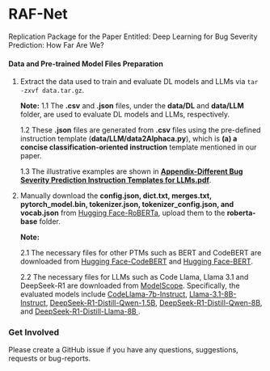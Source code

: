 # RAF-Net
Replication Package for the Paper Entitled: Deep Learning for Bug Severity Prediction: How Far Are We?


#### Data and Pre-trained Model Files Preparation
1. Extract the data used to train and evaluate DL models and LLMs via ```tar -zxvf data.tar.gz```.

    **Note:**
    1.1 The **.csv** and **.json** files, under the **data/DL** and **data/LLM** folder, are used to evaluate DL models and LLMs, respectively.
    
    1.2 These **.json** files are generated from **.csv** files using the pre-defined instruction template (**data/LLM/data2Alphaca.py**), which is **(a) a concise classification-oriented instruction** template mentioned in our paper.
    
    1.3 The illustrative examples are shown in **[Appendix-Different Bug Severity Prediction Instruction Templates for LLMs.pdf](https://github.com/Hugo-Liang/RAF-Net/blob/main/Appendix-Different%20Bug%20Severity%20Prediction%20Instruction%20Templates%20for%20LLMs.pdf)**.

2. Manually download the **config.json, dict.txt, merges.txt, pytorch_model.bin, tokenizer.json, tokenizer_config.json, and vocab.json** from [Hugging Face-RoBERTa](https://huggingface.co/FacebookAI/roberta-base/tree/main), upload them to the **roberta-base** folder.

    **Note:**
    
    2.1 The necessary files for other PTMs such as BERT and CodeBERT are downloaded from [Hugging Face-CodeBERT](https://huggingface.co/microsoft/codebert-base/tree/main) and [Hugging Face-BERT](https://huggingface.co/google-bert/bert-base-uncased/tree/main).
    
    2.2 The necessary files for LLMs such as Code Llama, Llama 3.1 and DeepSeek-R1 are downloaded from [ModelScope](https://www.modelscope.cn/home). Specifically, the evaluated models include [CodeLlama-7b-Instruct](https://www.modelscope.cn/models/AI-ModelScope/CodeLlama-7b-Instruct-hf/files), [Llama-3.1-8B-Instruct](https://www.modelscope.cn/models/LLM-Research/Meta-Llama-3.1-8B-Instruct/files), [DeepSeek-R1-Distill-Qwen-1.5B](https://www.modelscope.cn/models/deepseek-ai/DeepSeek-R1-Distill-Qwen-1.5B/files), [DeepSeek-R1-Distill-Qwen-8B](https://www.modelscope.cn/models/deepseek-ai/DeepSeek-R1-Distill-Qwen-7B/files), and [DeepSeek-R1-Distill-Llama-8B
    ](https://www.modelscope.cn/models/deepseek-ai/DeepSeek-R1-Distill-Llama-8B/files).


### Get Involved
Please create a GitHub issue if you have any questions, suggestions, requests or bug-reports.